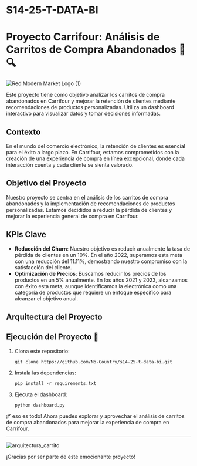 # S14-25-T-DATA-BI

# Proyecto Carrifour: Análisis de Carritos de Compra Abandonados 🛒🔍

![Red Modern Market Logo (1)](https://github.com/No-Country/s14-25-t-data-bi/assets/138166529/d9198988-8ff9-4edc-8448-b3a73d94f259)


Este proyecto tiene como objetivo analizar los carritos de compra abandonados en Carrifour y mejorar la retención de clientes mediante recomendaciones de productos personalizadas. Utiliza un dashboard interactivo para visualizar datos y tomar decisiones informadas.

## Contexto
En el mundo del comercio electrónico, la retención de clientes es esencial para el éxito a largo plazo. En Carrifour, estamos comprometidos con la creación de una experiencia de compra en línea excepcional, donde cada interacción cuenta y cada cliente se sienta valorado.

## Objetivo del Proyecto
Nuestro proyecto se centra en el análisis de los carritos de compra abandonados y la implementación de recomendaciones de productos personalizadas. Estamos decididos a reducir la pérdida de clientes y mejorar la experiencia general de compra en Carrifour.

## KPIs Clave
- **Reducción del Churn**: Nuestro objetivo es reducir anualmente la tasa de pérdida de clientes en un 10%. En el año 2022, superamos esta meta con una reducción del 11.11%, demostrando nuestro compromiso con la satisfacción del cliente.
- **Optimización de Precios**: Buscamos reducir los precios de los productos en un 5% anualmente. En los años 2021 y 2023, alcanzamos con éxito esta meta, aunque identificamos la electrónica como una categoría de productos que requiere un enfoque específico para alcanzar el objetivo anual.

## Arquitectura del Proyecto

## Ejecución del Proyecto 🚀
1. Clona este repositorio:
   ```
   git clone https://github.com/No-Country/s14-25-t-data-bi.git
   ```
2. Instala las dependencias:
   ```
   pip install -r requirements.txt
   ```
3. Ejecuta el dashboard:
   ```
   python dashboard.py
   ```

¡Y eso es todo! Ahora puedes explorar y aprovechar el análisis de carritos de compra abandonados para mejorar la experiencia de compra en Carrifour.

---

![arquitectura_carrito](https://github.com/No-Country/s14-25-t-data-bi/assets/21247165/78f20235-11d3-494c-af9a-4cf04e659fca)

¡Gracias por ser parte de este emocionante proyecto!


